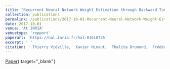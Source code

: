 ```yaml
---
title: "Recurrent Neural Network Weight Estimation through Backward Tuning"
collection: publications
permalink: /publications/2017-10-01-Recurrent-Neural-Network-Weight-Estimation-through-Backward-Tuning
date: 2017-10-01
venue: 'At INRIA'
venuetype: 'repport'
paperurl: 'https://hal.inria.fr/hal-01610735'
excerpt: ' '
citation: ' Thierry Viéville,  Xavier Hinaut,  Thalita Drumond,  Frédéric Alexandre, &quot;Recurrent Neural Network Weight Estimation through Backward Tuning.&quot; At INRIA, 2017.'
---
```

[<span><i class="fas fa-fw fa-file-pdf"></i></span> Paper](https://hal.inria.fr/hal-01610735){:target="_blank"} 
